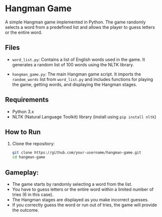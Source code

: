 # Hangman Game

A simple Hangman game implemented in Python. The game randomly selects a word from a predefined list and allows the player to guess letters or the entire word.

## Files

- `word_list.py`: Contains a list of English words used in the game. It generates a random list of 100 words using the NLTK library.

- `hangman_game.py`: The main Hangman game script. It imports the `random_words` list from `word_list.py` and includes functions for playing the game, getting words, and displaying the Hangman stages.

## Requirements

- Python 3.x
- NLTK (Natural Language Toolkit) library (install using `pip install nltk`)

## How to Run

1. Clone the repository:

   ```bash
   git clone https://github.com/your-username/hangman-game.git
   cd hangman-game

## Gameplay:

- The game starts by randomly selecting a word from the list.
- You have to guess letters or the entire word within a limited number of tries (6 in this case).
- The Hangman stages are displayed as you make incorrect guesses.
- If you correctly guess the word or run out of tries, the game will provide the outcome.
